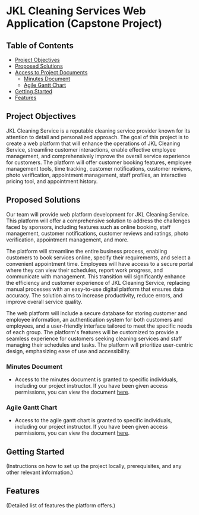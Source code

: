 # JKL Cleaning Services Web Application (Capstone Project)

## Table of Contents
- [Project Objectives](#project-objectives)
- [Proposed Solutions](#proposed-solutions)
- [Access to Project Documents](#access-to-project-documents)
  - [Minutes Document](#minutes-document)
  - [Agile Gantt Chart](#agile-gantt-chart)
- [Getting Started](#getting-started)
- [Features](#features)

## Project Objectives
JKL Cleaning Service is a reputable cleaning service provider known for its attention to detail and personalized approach. The goal of this project is to create a web platform that will enhance the operations of JKL Cleaning Service, streamline customer interactions, enable effective employee management, and comprehensively improve the overall service experience for customers. The platform will offer customer booking features, employee management tools, time tracking, customer notifications, customer reviews, photo verification, appointment management, staff profiles, an interactive pricing tool, and appointment history.

## Proposed Solutions
Our team will provide web platform development for JKL Cleaning Service. This platform will offer a comprehensive solution to address the challenges faced by sponsors, including features such as online booking, staff management, customer notifications, customer reviews and ratings, photo verification, appointment management, and more.

The platform will streamline the entire business process, enabling customers to book services online, specify their requirements, and select a convenient appointment time. Employees will have access to a secure portal where they can view their schedules, report work progress, and communicate with management. This transition will significantly enhance the efficiency and customer experience of JKL Cleaning Service, replacing manual processes with an easy-to-use digital platform that ensures data accuracy. The solution aims to increase productivity, reduce errors, and improve overall service quality.

The web platform will include a secure database for storing customer and employee information, an authentication system for both customers and employees, and a user-friendly interface tailored to meet the specific needs of each group. The platform's features will be customized to provide a seamless experience for customers seeking cleaning services and staff managing their schedules and tasks. The platform will prioritize user-centric design, emphasizing ease of use and accessibility.

### Minutes Document
- Access to the minutes document is granted to specific individuals, including our project instructor. If you have been given access permissions, you can view the document [here](https://teams.microsoft.com/l/entity/1c256a65-83a6-4b5c-9ccf-78f8afb6f1e8/_djb2_msteams_prefix_1717055099?context=%7B%22channelId%22%3A%2219%3AK0uWZ-IrJDrtene5-CP8GhGuDs0Roc50ig6ew9LbKoo1%40thread.tacv2%22%7D&tenantId=f52f2183-9f67-4ad2-b656-6f754fe196cb).

### Agile Gantt Chart
- Access to the agile gantt chart is granted to specific individuals, including our project instructor. If you have been given access permissions, you can view the document [here](https://mysait.sharepoint.com/:x:/r/sites/JKLCLEANINGSERVICE/Shared%20Documents/General/Agile%20Gantt%20chart%20-%20JKL%20Cleaning%20Service.xlsx?d=wa1c6d5446caf420289bea75a0e63693c&csf=1&web=1&e=a6uBGX).

## Getting Started
(Instructions on how to set up the project locally, prerequisites, and any other relevant information.)

## Features
(Detailed list of features the platform offers.)



